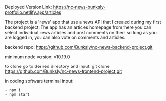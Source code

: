 Deployed Version Link: https://nc-news-bunksly-protfolio.netlify.app/articles

The project is a 'news' app that use a news API that I created during my first backend project. The app has an articles homepage from there you can select individual news articles and post comments on them so long as you are logged in, you can also vote on comments and articles.

backend repo: https://github.com/Bunksly/nc-news-backend-project.git

minimum node version: v10.19.0

to clone go to desired directory and input:
git clone https://github.com/Bunksly/nc-news-frontend-project.git

in coding software terminal input:

    - npm i 
    - npm start
